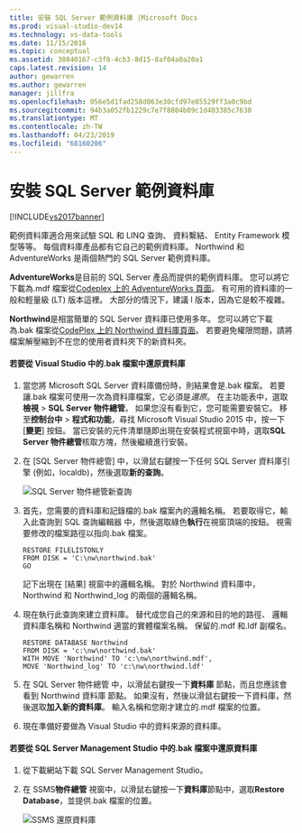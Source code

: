 ```yaml
---
title: 安裝 SQL Server 範例資料庫 |Microsoft Docs
ms.prod: visual-studio-dev14
ms.technology: vs-data-tools
ms.date: 11/15/2016
ms.topic: conceptual
ms.assetid: 38840167-c3f8-4cb3-8d15-8af04a0a20a1
caps.latest.revision: 14
author: gewarren
ms.author: gewarren
manager: jillfra
ms.openlocfilehash: 056e5d1fad258d063e30cfd97e85529ff3a0c9bd
ms.sourcegitcommit: 94b3a052fb1229c7e7f8804b09c1d403385c7630
ms.translationtype: MT
ms.contentlocale: zh-TW
ms.lasthandoff: 04/23/2019
ms.locfileid: "68160206"
---
```

# <a name="install-sql-server-sample-databases"></a>安裝 SQL Server 範例資料庫
[!INCLUDE[vs2017banner](../includes/vs2017banner.md)]

範例資料庫適合用來試驗 SQL 和 LINQ 查詢、 資料繫結、 Entity Framework 模型等等。  每個資料庫產品都有它自己的範例資料庫。 Northwind 和 AdventureWorks 是兩個熱門的 SQL Server 範例資料庫。  
  
 **AdventureWorks**是目前的 SQL Server 產品而提供的範例資料庫。 您可以將它下載為.mdf 檔案從[Codeplex 上的 AdventureWorks 頁面](http://msftdbprodsamples.codeplex.com/)。 有可用的資料庫的一般和輕量級 (LT) 版本這裡。 大部分的情況下，建議 l 版本，因為它是較不複雜。  
  
 **Northwind**是相當簡單的 SQL Server 資料庫已使用多年。 您可以將它下載為.bak 檔案從[CodePlex 上的 Northwind 資料庫頁面](https://northwinddatabase.codeplex.com/)。 若要避免權限問題，請將檔案解壓縮到不在您的使用者資料夾下的新資料夾。  
  
#### <a name="to-restore-a-database-from-a-bak-file-in-visual-studio"></a>若要從 Visual Studio 中的.bak 檔案中還原資料庫  
  
1. 當您將 Microsoft SQL Server 資料庫備份時，則結果會是.bak 檔案。 若要讓.bak 檔案可使用一次為資料庫檔案，它必須是*還原*。 在主功能表中，選取**檢視** > **SQL Server 物件總管**。 如果您沒有看到它，您可能需要安裝它。 移至**控制台中** > **程式和功能**，尋找 Microsoft Visual Studio 2015 中，按一下 [**變更**] 按鈕。 當已安裝的元件清單隨即出現在安裝程式視窗中時，選取**SQL Server 物件總管**核取方塊，然後繼續進行安裝。  
  
2. 在 [SQL Server 物件總管] 中，以滑鼠右鍵按一下任何 SQL Server 資料庫引擎 (例如，localdb)，然後選取**新的查詢**。  
  
     ![SQL Server 物件總管新查詢](../data-tools/media/raddata-sql-server-object-explorer-new-query.png "raddata SQL Server 物件總管新查詢")  
  
3. 首先，您需要的資料庫和記錄檔的.bak 檔案內的邏輯名稱。 若要取得它，輸入此查詢到 SQL 查詢編輯器 中，然後選取綠色**執行**在視窗頂端的按鈕。 視需要修改的檔案路徑以指向.bak 檔案。  
  
    ```  
    RESTORE FILELISTONLY  
    FROM DISK = 'C:\nw\northwind.bak'  
    GO  
    ```  
  
     記下出現在 [結果] 視窗中的邏輯名稱。  對於 Northwind 資料庫中，Northwind 和 Northwind_log 的兩個的邏輯名稱。  
  
4. 現在執行此查詢來建立資料庫。 替代成您自己的來源和目的地的路徑、 邏輯資料庫名稱和 Northwind 適當的實體檔案名稱。 保留的.mdf 和.ldf 副檔名。  
  
    ```  
    RESTORE DATABASE Northwind  
    FROM DISK = 'c:\nw\northwind.bak'  
    WITH MOVE 'Northwind' TO 'c:\nw\northwind.mdf',  
    MOVE 'Northwind_log' TO 'c:\nw\northwind.ldf'  
    ```  
  
5. 在 SQL Server 物件總管 中，以滑鼠右鍵按一下**資料庫** 節點，而且您應該會看到 Northwind 資料庫 節點。 如果沒有，然後以滑鼠右鍵按一下資料庫，然後選取**加入新的資料庫**。 輸入名稱和您剛才建立的.mdf 檔案的位置。  
  
6. 現在準備好要做為 Visual Studio 中的資料來源的資料庫。  
  
#### <a name="to-restore-a-database-from-a-bak-file-in-sql-server-management-studio"></a>若要從 SQL Server Management Studio 中的.bak 檔案中還原資料庫  
  
1. 從下載網站下載 SQL Server Management Studio。  
  
2. 在 SSMS**物件總管** 視窗中，以滑鼠右鍵按一下**資料庫**節點中，選取**Restore Database**，並提供.bak 檔案的位置。  
  
     ![SSMS 還原資料庫](../data-tools/media/raddata-ssms-restore-database.png "raddata SSMS 還原資料庫")
